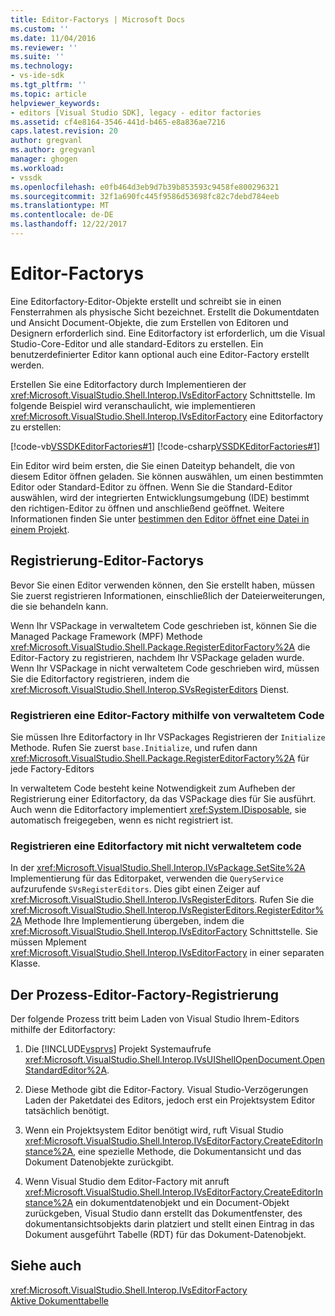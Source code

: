 ```yaml
---
title: Editor-Factorys | Microsoft Docs
ms.custom: ''
ms.date: 11/04/2016
ms.reviewer: ''
ms.suite: ''
ms.technology:
- vs-ide-sdk
ms.tgt_pltfrm: ''
ms.topic: article
helpviewer_keywords:
- editors [Visual Studio SDK], legacy - editor factories
ms.assetid: cf4e8164-3546-441d-b465-e8a836ae7216
caps.latest.revision: 20
author: gregvanl
ms.author: gregvanl
manager: ghogen
ms.workload:
- vssdk
ms.openlocfilehash: e0fb464d3eb9d7b39b853593c9458fe800296321
ms.sourcegitcommit: 32f1a690fc445f9586d53698fc82c7debd784eeb
ms.translationtype: MT
ms.contentlocale: de-DE
ms.lasthandoff: 12/22/2017
---
```

# <a name="editor-factories"></a>Editor-Factorys
Eine Editorfactory-Editor-Objekte erstellt und schreibt sie in einen Fensterrahmen als physische Sicht bezeichnet. Erstellt die Dokumentdaten und Ansicht Document-Objekte, die zum Erstellen von Editoren und Designern erforderlich sind. Eine Editorfactory ist erforderlich, um die Visual Studio-Core-Editor und alle standard-Editors zu erstellen. Ein benutzerdefinierter Editor kann optional auch eine Editor-Factory erstellt werden.  
  
 Erstellen Sie eine Editorfactory durch Implementieren der <xref:Microsoft.VisualStudio.Shell.Interop.IVsEditorFactory> Schnittstelle. Im folgende Beispiel wird veranschaulicht, wie implementieren <xref:Microsoft.VisualStudio.Shell.Interop.IVsEditorFactory> eine Editorfactory zu erstellen:  
  
 [!code-vb[VSSDKEditorFactories#1](../extensibility/codesnippet/VisualBasic/editor-factories_1.vb)]
 [!code-csharp[VSSDKEditorFactories#1](../extensibility/codesnippet/CSharp/editor-factories_1.cs)]  
  
 Ein Editor wird beim ersten, die Sie einen Dateityp behandelt, die von diesem Editor öffnen geladen. Sie können auswählen, um einen bestimmten Editor oder Standard-Editor zu öffnen. Wenn Sie die Standard-Editor auswählen, wird der integrierten Entwicklungsumgebung (IDE) bestimmt den richtigen-Editor zu öffnen und anschließend geöffnet. Weitere Informationen finden Sie unter [bestimmen den Editor öffnet eine Datei in einem Projekt](../extensibility/internals/determining-which-editor-opens-a-file-in-a-project.md).  
  
## <a name="registering-editor-factories"></a>Registrierung-Editor-Factorys  
 Bevor Sie einen Editor verwenden können, den Sie erstellt haben, müssen Sie zuerst registrieren Informationen, einschließlich der Dateierweiterungen, die sie behandeln kann.  
  
 Wenn Ihr VSPackage in verwaltetem Code geschrieben ist, können Sie die Managed Package Framework (MPF) Methode <xref:Microsoft.VisualStudio.Shell.Package.RegisterEditorFactory%2A> die Editor-Factory zu registrieren, nachdem Ihr VSPackage geladen wurde. Wenn Ihr VSPackage in nicht verwaltetem Code geschrieben wird, müssen Sie die Editorfactory registrieren, indem die <xref:Microsoft.VisualStudio.Shell.Interop.SVsRegisterEditors> Dienst.  
  
### <a name="registering-an-editor-factory-by-using-managed-code"></a>Registrieren eine Editor-Factory mithilfe von verwaltetem Code  
 Sie müssen Ihre Editorfactory in Ihr VSPackages Registrieren der `Initialize` Methode. Rufen Sie zuerst `base.Initialize`, und rufen dann <xref:Microsoft.VisualStudio.Shell.Package.RegisterEditorFactory%2A> für jede Factory-Editors  
  
 In verwaltetem Code besteht keine Notwendigkeit zum Aufheben der Registrierung einer Editorfactory, da das VSPackage dies für Sie ausführt. Auch wenn die Editorfactory implementiert <xref:System.IDisposable>, sie automatisch freigegeben, wenn es nicht registriert ist.  
  
### <a name="registering-an-editor-factory-by-using-unmanaged-code"></a>Registrieren eine Editorfactory mit nicht verwaltetem code  
 In der <xref:Microsoft.VisualStudio.Shell.Interop.IVsPackage.SetSite%2A> Implementierung für das Editorpaket, verwenden die `QueryService` aufzurufende `SVsRegisterEditors`. Dies gibt einen Zeiger auf <xref:Microsoft.VisualStudio.Shell.Interop.IVsRegisterEditors>. Rufen Sie die <xref:Microsoft.VisualStudio.Shell.Interop.IVsRegisterEditors.RegisterEditor%2A> Methode Ihre Implementierung übergeben, indem die <xref:Microsoft.VisualStudio.Shell.Interop.IVsEditorFactory> Schnittstelle. Sie müssen Mplement <xref:Microsoft.VisualStudio.Shell.Interop.IVsEditorFactory> in einer separaten Klasse.  
  
## <a name="the-editor-factory-registration-process"></a>Der Prozess-Editor-Factory-Registrierung  
 Der folgende Prozess tritt beim Laden von Visual Studio Ihrem-Editors mithilfe der Editorfactory:  
  
1.  Die [!INCLUDE[vsprvs](../code-quality/includes/vsprvs_md.md)] Projekt Systemaufrufe <xref:Microsoft.VisualStudio.Shell.Interop.IVsUIShellOpenDocument.OpenStandardEditor%2A>.  
  
2.  Diese Methode gibt die Editor-Factory. Visual Studio-Verzögerungen Laden der Paketdatei des Editors, jedoch erst ein Projektsystem Editor tatsächlich benötigt.  
  
3.  Wenn ein Projektsystem Editor benötigt wird, ruft Visual Studio <xref:Microsoft.VisualStudio.Shell.Interop.IVsEditorFactory.CreateEditorInstance%2A>, eine spezielle Methode, die Dokumentansicht und das Dokument Datenobjekte zurückgibt.  
  
4.  Wenn Visual Studio dem Editor-Factory mit anruft <xref:Microsoft.VisualStudio.Shell.Interop.IVsEditorFactory.CreateEditorInstance%2A> ein dokumentdatenobjekt und ein Document-Objekt zurückgeben, Visual Studio dann erstellt das Dokumentfenster, des dokumentansichtsobjekts darin platziert und stellt einen Eintrag in das Dokument ausgeführt Tabelle (RDT) für das Dokument-Datenobjekt.  
  
## <a name="see-also"></a>Siehe auch  
 <xref:Microsoft.VisualStudio.Shell.Interop.IVsEditorFactory>   
 [Aktive Dokumenttabelle](../extensibility/internals/running-document-table.md)